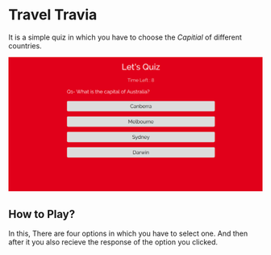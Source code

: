 # Travel Travia
It is a simple quiz in which you have to choose the _Capitial_ of different countries.

!['Travel Trivia'](media/project-pic.png)

## How to Play?
In this, There are four options in which you have to select one. And then after it you also recieve the response of the option you clicked.